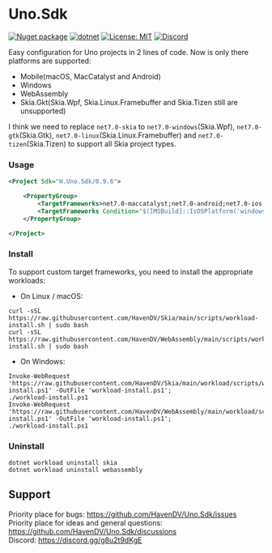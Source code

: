 # Uno.Sdk

[![Nuget package](https://img.shields.io/nuget/vpre/H.Uno.Sdk)](https://www.nuget.org/packages/H.Uno.Sdk/)
[![dotnet](https://github.com/HavenDV/Uno.Sdk/actions/workflows/dotnet.yml/badge.svg?branch=main)](https://github.com/HavenDV/Uno.Sdk/actions/workflows/dotnet.yml)
[![License: MIT](https://img.shields.io/github/license/HavenDV/Uno.Sdk)](https://github.com/HavenDV/Uno.Sdk/blob/main/LICENSE.txt)
[![Discord](https://img.shields.io/discord/1115206893015662663?label=Discord&logo=discord&logoColor=white&color=d82679)](https://discord.gg/Ca2xhfBf3v)

Easy configuration for Uno projects in 2 lines of code.
Now is only there platforms are supported:
- Mobile(macOS, MacCatalyst and Android)
- Windows
- WebAssembly
- Skia.Gkt(Skia.Wpf, Skia.Linux.Framebuffer and Skia.Tizen still are unsupported)

I think we need to replace `net7.0-skia` to 
`net7.0-windows`(Skia.Wpf), `net7.0-gtk`(Skia.Gtk), 
`net7.0-linux`(Skia.Linux.Framebuffer) and `net7.0-tizen`(Skia.Tizen) 
to support all Skia project types.

### Usage
```xml
<Project Sdk="H.Uno.Sdk/0.9.6">

    <PropertyGroup>
        <TargetFrameworks>net7.0-maccatalyst;net7.0-android;net7.0-ios;net7.0-skia;net7.0-webassembly</TargetFrameworks>
        <TargetFrameworks Condition="$([MSBuild]::IsOSPlatform('windows'))">$(TargetFrameworks);net7.0-windows10.0.19041.0</TargetFrameworks>
    </PropertyGroup>

</Project>
```

### Install
To support custom target frameworks, you need to install the appropriate workloads:
- On Linux / macOS:
```
curl -sSL https://raw.githubusercontent.com/HavenDV/Skia/main/scripts/workload-install.sh | sudo bash
curl -sSL https://raw.githubusercontent.com/HavenDV/WebAssembly/main/scripts/workload-install.sh | sudo bash
```
- On Windows:
```
Invoke-WebRequest 'https://raw.githubusercontent.com/HavenDV/Skia/main/workload/scripts/workload-install.ps1' -OutFile 'workload-install.ps1';
./workload-install.ps1
Invoke-WebRequest 'https://raw.githubusercontent.com/HavenDV/WebAssembly/main/workload/scripts/workload-install.ps1' -OutFile 'workload-install.ps1';
./workload-install.ps1
```

### Uninstall
```
dotnet workload uninstall skia
dotnet workload uninstall webassembly
```

## Support

Priority place for bugs: https://github.com/HavenDV/Uno.Sdk/issues  
Priority place for ideas and general questions: https://github.com/HavenDV/Uno.Sdk/discussions  
Discord: https://discord.gg/g8u2t9dKgE  